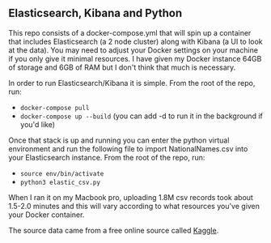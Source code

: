 ## Elasticsearch, Kibana and Python

This repo consists of a docker-compose.yml that will spin up a container that includes Elasticsearch (a 2 node cluster) along with Kibana (a UI to look at the data).  You may need to adjust your Docker settings on your machine if you only give it minimal resources.  I have given my Docker instance 64GB of storage and 6GB of RAM but I don't think that much is necessary.

In order to run Elasticsearch/Kibana it is simple.  From the root of the repo, run:
+ `docker-compose pull`
+ `docker-compose up --build`  (you can add -d to run it in the background if you'd like)

Once that stack is up and running you can enter the python virtual environment and run the following file to import NationalNames.csv into your Elasticsearch instance.  From the root of the repo, run:
+ `source env/bin/activate`
+ `python3 elastic_csv.py`

When I ran it on my Macbook pro, uploading 1.8M csv records took about 1.5-2.0 minutes and this will vary according to what resources you've given your Docker container.

The source data came from a free online source called [Kaggle](https://www.kaggle.com/kaggle/us-baby-names).

